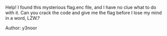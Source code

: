 Help! I found this mysterious flag.enc file, and I have no clue what to do with it. Can you crack the code and give me the flag before I lose my mind in a word, LZW.?

Author: y3noor
